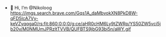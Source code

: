 - 👋 Hi, I’m @Nikoloog
https://imgs.search.brave.com/Gqs1A_daMbvokXN8PkD8W-qFD5lcA7Vy-keVZyqqga0/rs:fit:860:0:0:0/g:ce/aHR0cHM6Ly9tZWRp/YS50ZW5vci5jb20v/M0NMUmJPRzltTVVB/QUFBTS9jbG93bi5n/aWY.gif

<!---
Nikoloog/Nikoloog is a ✨ special ✨ repository because its `README.md` (this file) appears on your GitHub profile.
You can click the Preview link to take a look at your changes.
--->
